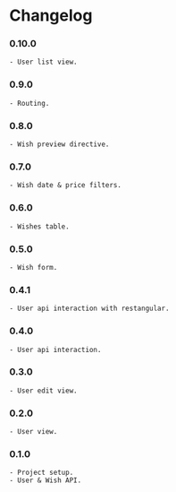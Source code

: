 # Changelog

### 0.10.0
    - User list view.

### 0.9.0
    - Routing.

### 0.8.0
    - Wish preview directive.

### 0.7.0
    - Wish date & price filters.

### 0.6.0
    - Wishes table.

### 0.5.0
    - Wish form.

### 0.4.1
    - User api interaction with restangular.

### 0.4.0
    - User api interaction.

### 0.3.0
    - User edit view.

### 0.2.0
    - User view.

### 0.1.0
    - Project setup.
    - User & Wish API.
